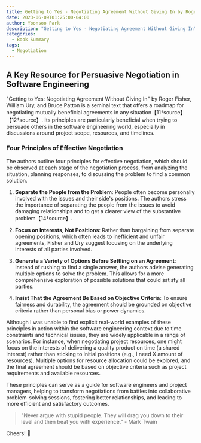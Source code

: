 ```yaml
---
title: Getting to Yes - Negotiating Agreement Without Giving In by Roger Fisher
date: 2023-06-09T01:25:00-04:00
author: Yoonsoo Park
description: "Getting to Yes - Negotiating Agreement Without Giving In"
categories:
  - Book Summary
tags:
  - Negotiation
---
```


## A Key Resource for Persuasive Negotiation in Software Engineering

"Getting to Yes: Negotiating Agreement Without Giving In" by Roger Fisher, William Ury, and Bruce Patton is a seminal text that offers a roadmap for negotiating mutually beneficial agreements in any situation【11†source】【12†source】. Its principles are particularly beneficial when trying to persuade others in the software engineering world, especially in discussions around project scope, resources, and timelines.

### Four Principles of Effective Negotiation

The authors outline four principles for effective negotiation, which should be observed at each stage of the negotiation process, from analyzing the situation, planning responses, to discussing the problem to find a common solution.

1. **Separate the People from the Problem**: People often become personally involved with the issues and their side's positions. The authors stress the importance of separating the people from the issues to avoid damaging relationships and to get a clearer view of the substantive problem【14†source】.

2. **Focus on Interests, Not Positions**: Rather than bargaining from separate opening positions, which often leads to inefficient and unfair agreements, Fisher and Ury suggest focusing on the underlying interests of all parties involved.

3. **Generate a Variety of Options Before Settling on an Agreement**: Instead of rushing to find a single answer, the authors advise generating multiple options to solve the problem. This allows for a more comprehensive exploration of possible solutions that could satisfy all parties.

4. **Insist That the Agreement Be Based on Objective Criteria**: To ensure fairness and durability, the agreement should be grounded on objective criteria rather than personal bias or power dynamics.

Although I was unable to find explicit real-world examples of these principles in action within the software engineering context due to time constraints and technical issues, they are widely applicable in a range of scenarios. For instance, when negotiating project resources, one might focus on the interests of delivering a quality product on time (a shared interest) rather than sticking to initial positions (e.g., I need X amount of resources). Multiple options for resource allocation could be explored, and the final agreement should be based on objective criteria such as project requirements and available resources.

These principles can serve as a guide for software engineers and project managers, helping to transform negotiations from battles into collaborative problem-solving sessions, fostering better relationships, and leading to more efficient and satisfactory outcomes. 


> "Never argue with stupid people. They will drag you down to their level and then beat you with experience." - Mark Twain


Cheers! 🍺
